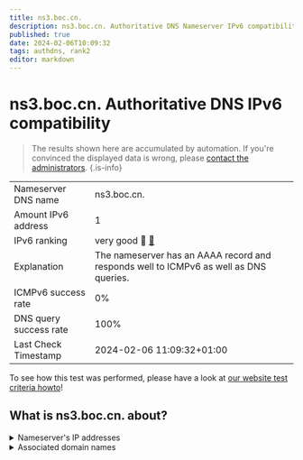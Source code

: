 ```yaml
---
title: ns3.boc.cn.
description: ns3.boc.cn. Authoritative DNS Nameserver IPv6 compatibility
published: true
date: 2024-02-06T10:09:32
tags: authdns, rank2
editor: markdown
---
```


# ns3.boc.cn. Authoritative DNS IPv6 compatibility

> The results shown here are accumulated by automation. If you're convinced the displayed data is wrong, please [contact the administrators](/howto/chat). 
{.is-info}




|   |   |
| - | - |
| Nameserver DNS name | ns3.boc.cn.
| Amount IPv6 address | 1
| IPv6 ranking | very good :2nd_place_medal: [🔗](/howto/ranking) |
| Explanation | The nameserver has an AAAA record and responds well to ICMPv6 as well as DNS queries. |
| ICMPv6 success rate | 0%|
| DNS query success rate | 100% |
| Last Check Timestamp | 2024-02-06 11:09:32+01:00 |

To see how this test was performed, please have a look at [our website test criteria howto](/howto/testcriteria/authdns)!


## What is ns3.boc.cn. about?




<details>
<summary>Nameserver's IP addresses</summary>

2402:93c0:0:f000::3

</details>



<details>
<summary>Associated domain names</summary>

www.boc.cn

</details>
